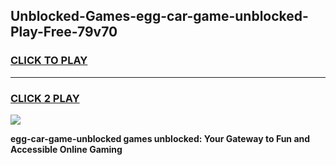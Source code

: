 
## Unblocked-Games-egg-car-game-unblocked-Play-Free-79v70
<h3>
<a href="https://premium76.site?title=egg-car-game-unblocked&ref=18A1">CLICK TO PLAY</a></h3>
<hr>

<h3>
<a href="https://premium76.site?title=egg-car-game-unblocked&ref=18A1">CLICK 2 PLAY</a>
  
</h3>

<a href="https://premium76.site?title=egg-car-game-unblocked&ref=18A1"><img src="https://clearcache.store/games.png"></a>


**egg-car-game-unblocked games unblocked: Your Gateway to Fun and Accessible Online Gaming**
